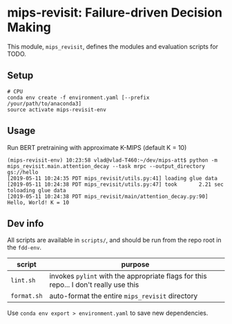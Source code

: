 # mips-revisit: Failure-driven Decision Making

This module, `mips_revisit`, defines the modules and evaluation scripts for TODO.

## Setup

```
# CPU
conda env create -f environment.yaml [--prefix /your/path/to/anaconda3]
source activate mips-revisit-env
```

## Usage

Run BERT pretraining with approximate K-MIPS (default K = 10)
```
(mips-revisit-env) 10:23:58 vlad@vlad-T460:~/dev/mips-att$ python -m mips_revisit.main.attention_decay --task mrpc --output_directory gs://hello
[2019-05-11 10:24:35 PDT mips_revisit/utils.py:41] loading glue data
[2019-05-11 10:24:38 PDT mips_revisit/utils.py:47] took       2.21 sec toloading glue data
[2019-05-11 10:24:38 PDT mips_revisit/main/attention_decay.py:90] Hello, World! K = 10
```

## Dev info

All scripts are available in `scripts/`, and should be run from the repo root in the `fdd-env`.

| script | purpose |
| ------ | ------- |
| `lint.sh` | invokes `pylint` with the appropriate flags for this repo... I don't really use this |
| `format.sh` | auto-format the entire `mips_revisit` directory |

Use `conda env export > environment.yaml` to save new dependencies.
